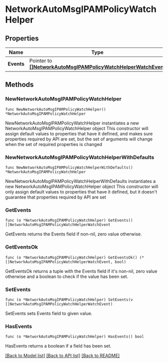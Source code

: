 # NetworkAutoMsgIPAMPolicyWatchHelper

## Properties

Name | Type | Description | Notes
------------ | ------------- | ------------- | -------------
**Events** | Pointer to [**[]NetworkAutoMsgIPAMPolicyWatchHelperWatchEvent**](NetworkAutoMsgIPAMPolicyWatchHelperWatchEvent.md) |  | [optional] 

## Methods

### NewNetworkAutoMsgIPAMPolicyWatchHelper

`func NewNetworkAutoMsgIPAMPolicyWatchHelper() *NetworkAutoMsgIPAMPolicyWatchHelper`

NewNetworkAutoMsgIPAMPolicyWatchHelper instantiates a new NetworkAutoMsgIPAMPolicyWatchHelper object
This constructor will assign default values to properties that have it defined,
and makes sure properties required by API are set, but the set of arguments
will change when the set of required properties is changed

### NewNetworkAutoMsgIPAMPolicyWatchHelperWithDefaults

`func NewNetworkAutoMsgIPAMPolicyWatchHelperWithDefaults() *NetworkAutoMsgIPAMPolicyWatchHelper`

NewNetworkAutoMsgIPAMPolicyWatchHelperWithDefaults instantiates a new NetworkAutoMsgIPAMPolicyWatchHelper object
This constructor will only assign default values to properties that have it defined,
but it doesn't guarantee that properties required by API are set

### GetEvents

`func (o *NetworkAutoMsgIPAMPolicyWatchHelper) GetEvents() []NetworkAutoMsgIPAMPolicyWatchHelperWatchEvent`

GetEvents returns the Events field if non-nil, zero value otherwise.

### GetEventsOk

`func (o *NetworkAutoMsgIPAMPolicyWatchHelper) GetEventsOk() (*[]NetworkAutoMsgIPAMPolicyWatchHelperWatchEvent, bool)`

GetEventsOk returns a tuple with the Events field if it's non-nil, zero value otherwise
and a boolean to check if the value has been set.

### SetEvents

`func (o *NetworkAutoMsgIPAMPolicyWatchHelper) SetEvents(v []NetworkAutoMsgIPAMPolicyWatchHelperWatchEvent)`

SetEvents sets Events field to given value.

### HasEvents

`func (o *NetworkAutoMsgIPAMPolicyWatchHelper) HasEvents() bool`

HasEvents returns a boolean if a field has been set.


[[Back to Model list]](../README.md#documentation-for-models) [[Back to API list]](../README.md#documentation-for-api-endpoints) [[Back to README]](../README.md)


